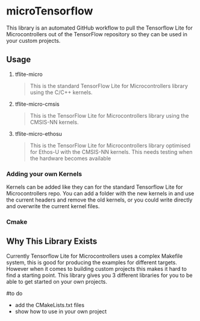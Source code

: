 # microTensorflow

This library is an automated GitHub workflow to pull the Tensorflow Lite for Microcontrollers out of the TensorFlow repository so they can be used in your custom projects.

## Usage

1. tflite-micro
    > This is the standard TensorFlow Lite for Microcontrollers library using the C/C++ kernels.
2. tflite-micro-cmsis
    > This is the TensorFlow Lite for Microcontrollers library using the CMSIS-NN kernels.
3. tflite-micro-ethosu
    > This is the TensorFlow Lite for Microcontrollers library optimised for Ethos-U with the CMSIS-NN kernels. This needs testing when the hardware becomes available

### Adding your own Kernels

Kernels can be added like they can for the standard Tensorflow Lite for Microcontrollers repo. You can add a folder with the new kernels in and use the current headers and remove the old kernels, or you could write directly and overwrite the current kernel files. 

### Cmake

## Why This Library Exists

Currently Tensorflow Lite for Microcontrollers uses a complex Makefile system, this is good for producing the examples for different targets. However when it comes to building custom projects this makes it hard to find a starting point. This library gives you 3 different libraries for you to be able to get started on your own projects.

#to do

- add the CMakeLists.txt files
- show how to use in your own project
